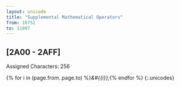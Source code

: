 ```yaml
---
layout: unicode
title: "Supplemental Mathematical Operators"
from: 10752
to: 11007
---
```


## 	[2A00 - 2AFF]

Assigned Characters: 256

{% for i in (page.from..page.to) %}<i>&#{{i}};</i>{% endfor %}
{:.unicodes}
